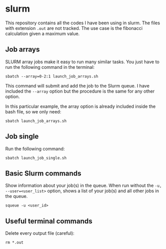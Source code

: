 # slurm
This repository contains all the codes I have been using in slurm. The files with extension `.out` are not tracked. The use case is the fibonacci calculation given a maximum value.

## Job arrays
SLURM array jobs make it easy to run many similar tasks. You just have to run the following command in the terminal:
```
sbatch --array=0-2:1 launch_job_arrays.sh
```
This command will submit and add the job to the Slurm queue. I have included the `--array` option but the procedure is the same for any other option.

In this particular example, the array option is already included inside the bash file, so we only need:
```
sbatch launch_job_arrays.sh
```

## Job single
Run the following command:
```
sbatch launch_job_single.sh
```

## Basic Slurm commands
Show information about your job(s) in the queue. When run without the `-u, --user=<user_list>` option, shows a list of your job(s) and all other jobs in the queue.
```
squeue -u <user_id>
```

## Useful terminal commands
Delete every output file (careful):
```
rm *.out
```
